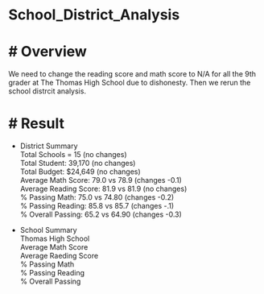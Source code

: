 # School_District_Analysis
# # Overview
We need to change the reading score and math score to N/A for all the 9th grader at The Thomas High School due to dishonesty. Then we rerun the school distrcit analysis.

# # Result
* District Summary  
  Total Schools = 15 (no changes)  
  Total Student: 39,170 (no changes)  
  Total Budget: $24,649 (no changes)  
  Average Math Score: 79.0 vs 78.9 (changes -0.1)  
  Average Reading Score: 81.9 vs 81.9 (no changes)  
  % Passing Math: 75.0 vs 74.80 (changes -0.2)  
  % Passing Reading: 85.8 vs 85.7 (changes -.1)  
  % Overall Passing: 65.2 vs 64.90 (changes -0.3)  
  
* School Summary  
  Thomas High School  
    Average Math Score  
    Average Raeding Score  
    % Passing Math  
    % Passing Reading  
    % Overall Passing  
  
